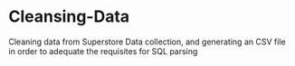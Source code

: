 # Cleansing-Data
Cleaning data from Superstore Data collection, and generating an CSV file in order to adequate the requisites for SQL parsing
